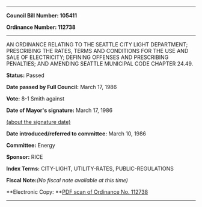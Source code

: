

********

**Council Bill Number: 105411**
   
**Ordinance Number: 112738**
********

 AN ORDINANCE RELATING TO THE SEATTLE CITY LIGHT DEPARTMENT; PRESCRIBING THE RATES, TERMS AND CONDITIONS FOR THE USE AND SALE OF ELECTRICITY; DEFINING OFFENSES AND PRESCRIBING PENALTIES; AND AMENDING SEATTLE MUNICIPAL CODE CHAPTER 24.49.

**Status:** Passed
   
**Date passed by Full Council:** March 17, 1986
   
**Vote:** 8-1 Smith against
   
**Date of Mayor's signature:** March 17, 1986
   
[(about the signature date)](/~public/approvaldate.htm)
   
   
   
**Date introduced/referred to committee:** March 10, 1986
   
**Committee:** Energy
   
**Sponsor:** RICE
   
   
**Index Terms:** CITY-LIGHT, UTILITY-RATES, PUBLIC-REGULATIONS

**Fiscal Note:**_(No fiscal note available at this time)_

**Electronic Copy: **[PDF scan of Ordinance No. 112738](/~archives/Ordinances/Ord_112738.pdf)

********

